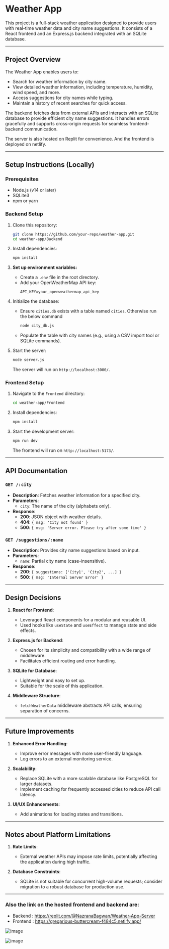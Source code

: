 # Weather App

This project is a full-stack weather application designed to provide users with real-time weather data and city name suggestions. It consists of a React frontend and an Express.js backend integrated with an SQLite database.

---

## Project Overview

The Weather App enables users to:

- Search for weather information by city name.
- View detailed weather information, including temperature, humidity, wind speed, and more.
- Access suggestions for city names while typing.
- Maintain a history of recent searches for quick access.

The backend fetches data from external APIs and interacts with an SQLite database to provide efficient city name suggestions. It handles errors gracefully and supports cross-origin requests for seamless frontend-backend communication.

The server is also hosted on Replit for convenience. And the frontend is deployed on netlify. 

---

## Setup Instructions (Locally)

### Prerequisites

- Node.js (v14 or later)
- SQLite3
- npm or yarn

### Backend Setup
1. Clone this repository:
   ```bash
   git clone https://github.com/your-repo/weather-app.git
   cd weather-app/Backend
   ```

2. Install dependencies:
   ```bash
   npm install
   ```
3. **Set up environment variables:**
   - Create a `.env` file in the root directory.
   - Add your OpenWeatherMap API key:
     ```
     API_KEY=your_openweathermap_api_key
     ```

4. Initialize the database:
   - Ensure `cities.db` exists with a table named `cities`. Otherwise run the below command
      ```bash
      node city_db.js
      ```
   - Populate the table with city names (e.g., using a CSV import tool or SQLite commands).

5. Start the server:
   ```bash
   node server.js
   ```

   The server will run on `http://localhost:3000/`.

### Frontend Setup
1. Navigate to the `Frontend` directory:
   ```bash
   cd weather-app/Frontend
   ```

2. Install dependencies:
   ```bash
   npm install
   ```

3. Start the development server:
   ```bash
   npm run dev
   ```

   The frontend will run on `http://localhost:5173/`.

---

## API Documentation

### `GET /:city`
- **Description**: Fetches weather information for a specified city.
- **Parameters**:
  - `city`: The name of the city (alphabets only).
- **Response**:
  - **200**: JSON object with weather details.
  - **404**: `{ msg: 'City not found' }`
  - **500**: `{ msg: 'Server error. Please try after some time' }`

### `GET /suggestions/:name`
- **Description**: Provides city name suggestions based on input.
- **Parameters**:
  - `name`: Partial city name (case-insensitive).
- **Response**:
  - **200**: `{ suggestions: ['City1', 'City2', ...] }`
  - **500**: `{ msg: 'Internal Server Error' }`

---

## Design Decisions

1. **React for Frontend**:
   - Leveraged React components for a modular and reusable UI.
   - Used hooks like `useState` and `useEffect` to manage state and side effects.

2. **Express.js for Backend**:
   - Chosen for its simplicity and compatibility with a wide range of middleware.
   - Facilitates efficient routing and error handling.

3. **SQLite for Database**:
   - Lightweight and easy to set up.
   - Suitable for the scale of this application.

4. **Middleware Structure**:
   - `fetchWeatherData` middleware abstracts API calls, ensuring separation of concerns.

---

## Future Improvements

1. **Enhanced Error Handling**:
   - Improve error messages with more user-friendly language.
   - Log errors to an external monitoring service.

2. **Scalability**:
   - Replace SQLite with a more scalable database like PostgreSQL for larger datasets.
   - Implement caching for frequently accessed cities to reduce API call latency.

3. **UI/UX Enhancements**:
   - Add animations for loading states and transitions.

---

## Notes about Platform Limitations

1. **Rate Limits**:
   - External weather APIs may impose rate limits, potentially affecting the application during high traffic.

2. **Database Constraints**:
   - SQLite is not suitable for concurrent high-volume requests; consider migration to a robust database for production use.

---

### Also the link on the hosted frontend and backend are:
- Backend : https://replit.com/@NazranaBagwan/Weather-App-Server
- Frontend : https://gregarious-buttercream-f484c5.netlify.app/

![image](https://github.com/user-attachments/assets/399e542b-d3ed-4150-90dd-dc7f264bc5a8)

![image](https://github.com/user-attachments/assets/1932bced-01d7-49c8-bdaf-05ae4a0566a4)








